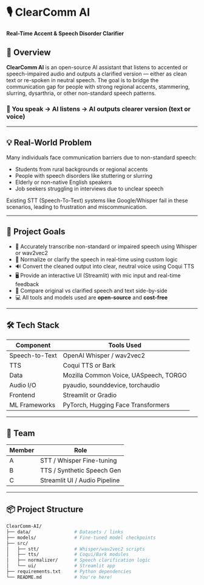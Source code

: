 # 🎙️ ClearComm AI  
**Real-Time Accent & Speech Disorder Clarifier**

## 🧠 Overview

**ClearComm AI** is an open-source AI assistant that listens to accented or speech-impaired audio and outputs a clarified version — either as clean text or re-spoken in neutral speech. The goal is to bridge the communication gap for people with strong regional accents, stammering, slurring, dysarthria, or other non-standard speech patterns.

### 🚀 You speak → AI listens → AI outputs clearer version (text or voice)

---

## 💡 Real-World Problem

Many individuals face communication barriers due to non-standard speech:
- Students from rural backgrounds or regional accents
- People with speech disorders like stuttering or slurring
- Elderly or non-native English speakers
- Job seekers struggling in interviews due to unclear speech

Existing STT (Speech-To-Text) systems like Google/Whisper fail in these scenarios, leading to frustration and miscommunication.

---

## 🎯 Project Goals

- 🎤 Accurately transcribe non-standard or impaired speech using Whisper or wav2vec2
- 🔁 Normalize or clarify the speech in real-time using custom logic
- 🔊 Convert the cleaned output into clear, neutral voice using Coqui TTS
- 🖥️ Provide an interactive UI (Streamlit) with mic input and real-time feedback
- 🧪 Compare original vs clarified speech and text side-by-side
- 💻 All tools and models used are **open-source** and **cost-free**

---

## 🛠️ Tech Stack

| Component      | Tools Used                          |
|----------------|-------------------------------------|
| Speech-to-Text | OpenAI Whisper / wav2vec2           |
| TTS            | Coqui TTS or Bark                   |
| Data           | Mozilla Common Voice, UASpeech, TORGO |
| Audio I/O      | pyaudio, sounddevice, torchaudio    |
| Frontend       | Streamlit or Gradio                 |
| ML Frameworks  | PyTorch, Hugging Face Transformers  |

---

## 👥 Team

| Member | Role                          |
|--------|-------------------------------|
| A      | STT / Whisper Fine-tuning     |
| B      | TTS / Synthetic Speech Gen    |
| C      | Streamlit UI / Audio Pipeline |

---

## 📦 Project Structure

```bash
ClearComm-AI/
├── data/                # Datasets / links
├── models/              # Fine-tuned model checkpoints
├── src/
│   ├── stt/             # Whisper/wav2vec2 scripts
│   ├── tts/             # Coqui/Bark modules
│   ├── normalizer/      # Speech clarification logic
│   └── ui/              # Streamlit app
├── requirements.txt     # Python dependencies
└── README.md            # You're here!
